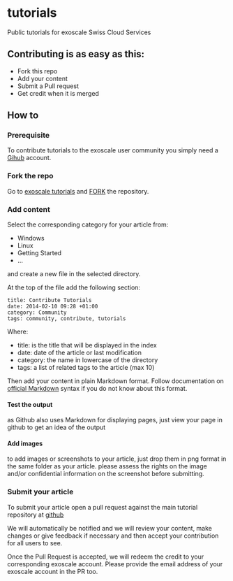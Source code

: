 tutorials
=========

Public tutorials for exoscale Swiss Cloud Services

## Contributing is as easy as this:

* Fork this repo
* Add your content
* Submit a Pull request
* Get credit when it is merged

## How to

### Prerequisite

To contribute tutorials to the exoscale user community you simply need a
[Gihub](http://www.github.com) account.

### Fork the repo

Go to [exoscale tutorials](https://github.com/exoscale/tutorials/) and 
[FORK](https://github.com/exoscale/tutorials/fork) the repository.

### Add content

Select the corresponding category for your article from:

* Windows
* Linux
* Getting Started
* ...

and create a new file in the selected directory.

At the top of the file add the following section: 

    
    title: Contribute Tutorials
    date: 2014-02-10 09:28 +01:00
    category: Community
    tags: community, contribute, tutorials
    

Where:

* title: is the title that will be displayed in the index
* date: date of the article or last modification
* category: the name in lowercase of the directory
* tags: a list of related tags to the article (max 10)

Then add your content in plain Markdown format. Follow documentation
on [official Markdown](http://daringfireball.net/projects/markdown/syntax) syntax
if you do not know about this format.

#### Test the output

as Github also uses Markdown for displaying pages, just view your page in github 
to get an idea of the output

#### Add images

to add images or screenshots to your article, just drop them in png format in the same folder as your article.
please assess the rights on the image and/or confidential information on the screenshot before submitting.

### Submit your article

To submit your article open a pull request against the main tutorial 
repository at [github](https://github.com/exoscale/tutorials/compare/)

We will automatically be notified and we will review your content, make changes or give 
feedback if necessary and then accept your contribution for all users to see.

Once the Pull Request is accepted, we will redeem the credit to your corresponding 
exoscale account. Please provide the email address of your exoscale account in the PR too.
